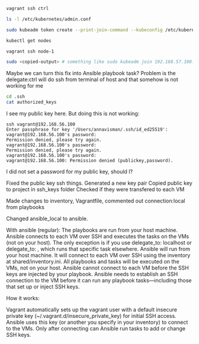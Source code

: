 ```bash
vagrant ssh ctrl

ls -l /etc/kubernetes/admin.conf

sudo kubeadm token create --print-join-command --kubeconfig /etc/kubernetes/admin.conf # copy this output

kubectl get nodes
```

```bash
vagrant ssh node-1

sudo <copied-output> # something like sudo kubeadm join 192.168.57.100:6443 --token x7zxvv.bensccr0y4e6ghf6 --discovery-token-ca-cert-hash sha256:8ee476c1d992f8f2ad76f194061747c4e0057f9127d212ee6b61eb2fe840cf53 
```

Maybe we can turn this fix into Ansible playbook task? Problem is the delegate:ctrl will do ssh from terminal of host and that somehow is not working for me

```bash
cd .ssh
cat authorized_keys
```

I see my public key here. But doing this is not working:
```
ssh vagrant@192.168.56.100
Enter passphrase for key '/Users/annavisman/.ssh/id_ed25519': 
vagrant@192.168.56.100's password: 
Permission denied, please try again.
vagrant@192.168.56.100's password: 
Permission denied, please try again.
vagrant@192.168.56.100's password: 
vagrant@192.168.56.100: Permission denied (publickey,password).
```
I did not set a password for my public key, should I?


Fixed the public key ssh things.
Generated a new key pair
Copied public key to project in ssh_keys folder
Checked if they were transfered to each VM

Made changes to inventory, Vagrantfile, commented out connection:local from playbooks

Changed ansible_local to ansible. 

With ansible (regular):
The playbooks are run from your host machine.
Ansible connects to each VM over SSH and executes the tasks on the VMs (not on your host).
The only exception is if you use delegate_to: localhost or delegate_to: <some other host>, which runs that specific task elsewhere.
Ansible will run from your host machine.
It will connect to each VM over SSH using the inventory at shared/inventory.ini.
All playbooks and tasks will be executed on the VMs, not on your host.
Ansible cannot connect to each VM before the SSH keys are injected by your playbook.
Ansible needs to establish an SSH connection to the VM before it can run any playbook tasks—including those that set up or inject SSH keys.

How it works:

Vagrant automatically sets up the vagrant user with a default insecure private key (~/.vagrant.d/insecure_private_key) for initial SSH access.
Ansible uses this key (or another you specify in your inventory) to connect to the VMs.
Only after connecting can Ansible run tasks to add or change SSH keys.
